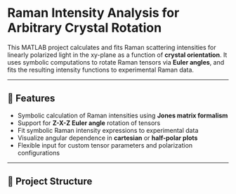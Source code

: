 # Raman Intensity Analysis for Arbitrary Crystal Rotation

This MATLAB project calculates and fits Raman scattering intensities for linearly polarized light in the xy-plane as a function of **crystal orientation**. It uses symbolic computations to rotate Raman tensors via **Euler angles**, and fits the resulting intensity functions to experimental Raman data.

---

## 🧪 Features

- Symbolic calculation of Raman intensities using **Jones matrix formalism**
- Support for **Z-X-Z Euler angle** rotation of tensors
- Fit symbolic Raman intensity expressions to experimental data
- Visualize angular dependence in **cartesian** or **half-polar plots**
- Flexible input for custom tensor parameters and polarization configurations

---

## 📁 Project Structure

